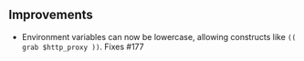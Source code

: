 ## Improvements

- Environment variables can now be lowercase, allowing constructs
  like `(( grab $http_proxy ))`.  Fixes #177
